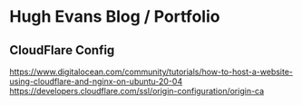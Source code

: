# Hugh Evans Blog / Portfolio

## CloudFlare Config

https://www.digitalocean.com/community/tutorials/how-to-host-a-website-using-cloudflare-and-nginx-on-ubuntu-20-04
https://developers.cloudflare.com/ssl/origin-configuration/origin-ca